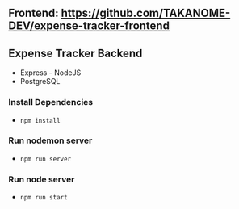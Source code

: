 
## Frontend: https://github.com/TAKANOME-DEV/expense-tracker-frontend

## Expense Tracker Backend

- Express - NodeJS
- PostgreSQL

### Install Dependencies

- `npm install`

### Run nodemon server

- `npm run server`

### Run node server

- `npm run start`
